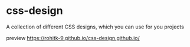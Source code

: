 # css-design
A collection of different CSS designs, which you can use for you projects

preview 
https://rohitk-9.github.io/css-design.github.io/
